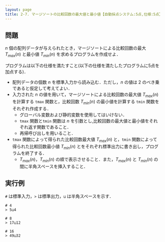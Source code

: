 ```yaml
---
layout: page
title: 2-7. マージソートの比較回数の最大値と最小値【自動採点システム:5点,仕様:5点】
---
```

## 問題

$n$ 個の配列データが与えられたとき，マージソートによる比較回数の最大 $T_{max}(n)$ と最小値 $T_{min}(n)$ を求めるプログラムを作成せよ．

プログラムは以下の仕様を満たすこと(以下の仕様を満たしたプログラムに5点を加点する)．

- 配列データの個数 $n$ を標準入力から読み込む．ただし，$n$ の値は 2 のべき乗であると仮定して考えてよい．
- 入力された $n$ の値を用いて，マージソートによる比較回数の最大値 $T_{max}(n)$ を計算する `tmax` 関数と，比較回数 $T_{min}(n)$ の最小値を計算する `tmin` 関数をそれぞれ作成する．
  - グローバル変数および静的変数を使用してはいけない．
  - `tmax` 関数と`tmin` 関数は $n$ を引数とし,比較回数の最大値と最小値をそれぞれ返す関数であること．
  - 再帰呼び出しを用いること．
- `tmax` 関数によって得られた比較回数最大値 $T_{max}(n)$ と，`tmin` 関数によって得られた比較回数最小値 $T_{min}(n)$ とをそれぞれ標準出力に書き出し，プログラムを終了する．
  - $T_{max}(n)$，$T_{min}(n)$ の順で表示させること．また，$T_{max}(n)$ と $T_{min}(n)$ の間に半角スペースを挿入すること．

## 実行例
`#` は標準入力，`>` は標準出力，`⊔` は半角スペースを示す．

```
# 4
> 5⊔4
```

```
# 8
> 17⊔12
```

```
# 16
> 49⊔32
```

